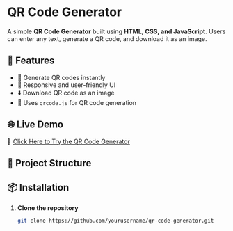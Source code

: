 # QR Code Generator

A simple **QR Code Generator** built using **HTML, CSS, and JavaScript**. Users can enter any text, generate a QR code, and download it as an image.

## 🚀 Features
- 📌 Generate QR codes instantly
- 🎨 Responsive and user-friendly UI
- ⬇️ Download QR code as an image
- 🌟 Uses `qrcode.js` for QR code generation

## 🌐 Live Demo  
🔗 [Click Here to Try the QR Code Generator]([https://yourusername.github.io/qr-code-generator/](https://github.com/bharathgowdakb/qr-code-generator))

## 📂 Project Structure


## 📦 Installation
1. **Clone the repository**  
   ```bash
   git clone https://github.com/yourusername/qr-code-generator.git

